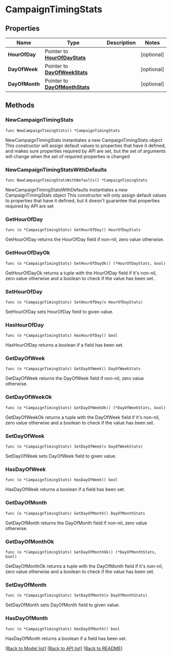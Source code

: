 # CampaignTimingStats

## Properties

Name | Type | Description | Notes
------------ | ------------- | ------------- | -------------
**HourOfDay** | Pointer to [**HourOfDayStats**](HourOfDayStats.md) |  | [optional] 
**DayOfWeek** | Pointer to [**DayOfWeekStats**](DayOfWeekStats.md) |  | [optional] 
**DayOfMonth** | Pointer to [**DayOfMonthStats**](DayOfMonthStats.md) |  | [optional] 

## Methods

### NewCampaignTimingStats

`func NewCampaignTimingStats() *CampaignTimingStats`

NewCampaignTimingStats instantiates a new CampaignTimingStats object
This constructor will assign default values to properties that have it defined,
and makes sure properties required by API are set, but the set of arguments
will change when the set of required properties is changed

### NewCampaignTimingStatsWithDefaults

`func NewCampaignTimingStatsWithDefaults() *CampaignTimingStats`

NewCampaignTimingStatsWithDefaults instantiates a new CampaignTimingStats object
This constructor will only assign default values to properties that have it defined,
but it doesn't guarantee that properties required by API are set

### GetHourOfDay

`func (o *CampaignTimingStats) GetHourOfDay() HourOfDayStats`

GetHourOfDay returns the HourOfDay field if non-nil, zero value otherwise.

### GetHourOfDayOk

`func (o *CampaignTimingStats) GetHourOfDayOk() (*HourOfDayStats, bool)`

GetHourOfDayOk returns a tuple with the HourOfDay field if it's non-nil, zero value otherwise
and a boolean to check if the value has been set.

### SetHourOfDay

`func (o *CampaignTimingStats) SetHourOfDay(v HourOfDayStats)`

SetHourOfDay sets HourOfDay field to given value.

### HasHourOfDay

`func (o *CampaignTimingStats) HasHourOfDay() bool`

HasHourOfDay returns a boolean if a field has been set.

### GetDayOfWeek

`func (o *CampaignTimingStats) GetDayOfWeek() DayOfWeekStats`

GetDayOfWeek returns the DayOfWeek field if non-nil, zero value otherwise.

### GetDayOfWeekOk

`func (o *CampaignTimingStats) GetDayOfWeekOk() (*DayOfWeekStats, bool)`

GetDayOfWeekOk returns a tuple with the DayOfWeek field if it's non-nil, zero value otherwise
and a boolean to check if the value has been set.

### SetDayOfWeek

`func (o *CampaignTimingStats) SetDayOfWeek(v DayOfWeekStats)`

SetDayOfWeek sets DayOfWeek field to given value.

### HasDayOfWeek

`func (o *CampaignTimingStats) HasDayOfWeek() bool`

HasDayOfWeek returns a boolean if a field has been set.

### GetDayOfMonth

`func (o *CampaignTimingStats) GetDayOfMonth() DayOfMonthStats`

GetDayOfMonth returns the DayOfMonth field if non-nil, zero value otherwise.

### GetDayOfMonthOk

`func (o *CampaignTimingStats) GetDayOfMonthOk() (*DayOfMonthStats, bool)`

GetDayOfMonthOk returns a tuple with the DayOfMonth field if it's non-nil, zero value otherwise
and a boolean to check if the value has been set.

### SetDayOfMonth

`func (o *CampaignTimingStats) SetDayOfMonth(v DayOfMonthStats)`

SetDayOfMonth sets DayOfMonth field to given value.

### HasDayOfMonth

`func (o *CampaignTimingStats) HasDayOfMonth() bool`

HasDayOfMonth returns a boolean if a field has been set.


[[Back to Model list]](../README.md#documentation-for-models) [[Back to API list]](../README.md#documentation-for-api-endpoints) [[Back to README]](../README.md)


